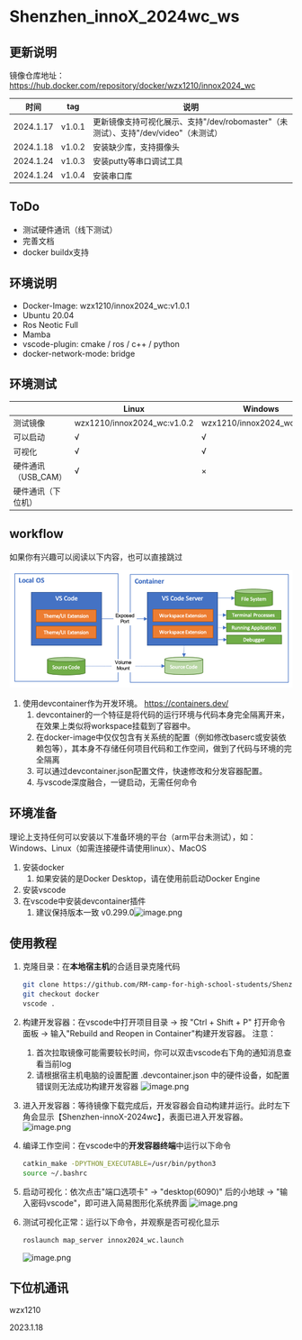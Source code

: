 # Shenzhen_innoX_2024wc_ws

## 更新说明

镜像仓库地址：https://hub.docker.com/repository/docker/wzx1210/innox2024_wc

| 时间 | tag | 说明 |
| --------- | ------ | ------------------------------------------------------------------------- |
| 2024.1.17 | v1.0.1 | 更新镜像支持可视化展示、支持"/dev/robomaster"（未测试）、支持"/dev/video"（未测试）|
| 2024.1.18 | v1.0.2 | 安装缺少库，支持摄像头 |
| 2024.1.24 | v1.0.3 | 安装putty等串口调试工具 |
| 2024.1.24 | v1.0.4 | 安装串口库 |
## ToDo

- 测试硬件通讯（线下测试）
- 完善文档
- docker buildx支持

## 环境说明

- Docker-Image: wzx1210/innox2024_wc:v1.0.1
- Ubuntu 20.04
- Ros Neotic Full
- Mamba
- vscode-plugin: cmake / ros / c++ / python
- docker-network-mode: bridge

## 环境测试

|          | Linux | Windows                     | PI | Macos |
| -------- | ----- | --------------------------- | -- | ----- |
| 测试镜像 | wzx1210/innox2024_wc:v1.0.2      | wzx1210/innox2024_wc:v1.0.1 |    |       |
| 可以启动 | √    | √                          |    |       |
| 可视化   | √     | √                          |    |       |
| 硬件通讯（USB_CAM） | √     | ×                          |    |       |
| 硬件通讯（下位机） |       |                           |    |       |

## workflow

如果你有兴趣可以阅读以下内容，也可以直接跳过

![Alt text](.config_res/docs/image.png)

1. 使用devcontainer作为开发环境。 https://containers.dev/
   1. devcontainer的一个特征是将代码的运行环境与代码本身完全隔离开来，在效果上类似将workspace挂载到了容器中。
   2. 在docker-image中仅仅包含有关系统的配置（例如修改baserc或安装依赖包等），其本身不存储任何项目代码和工作空间，做到了代码与环境的完全隔离
   3. 可以通过devcontainer.json配置文件，快速修改和分发容器配置。
   4. 与vscode深度融合，一键启动，无需任何命令

## 环境准备

理论上支持任何可以安装以下准备环境的平台（arm平台未测试），如：Windows、Linux（如需连接硬件请使用linux）、MacOS

1. 安装docker
   1. 如果安装的是Docker Desktop，请在使用前启动Docker Engine
2. 安装vscode
3. 在vscode中安装devcontainer插件
   1. 建议保持版本一致 v0.299.0![image.png](https://cdn.nlark.com/yuque/0/2024/png/34306602/1705432899215-ce85fd14-8fca-469b-a669-61271b1e4ba2.png#averageHue=%232d3c47&clientId=ud3494556-2b48-4&from=paste&height=170&id=u74ceae26&originHeight=213&originWidth=1147&originalType=binary&ratio=1.25&rotation=0&showTitle=false&size=36225&status=done&style=none&taskId=uc9dc4c6a-b87d-4d22-b69b-89bd0cb0ba5&title=&width=917.6)

## 使用教程

1. 克隆目录：在**本地宿主机**的合适目录克隆代码

   ```bash
   git clone https://github.com/RM-camp-for-high-school-students/Shenzhen_innoX_2024wc_ws.git
   git checkout docker
   vscode .
   ```
2. 构建开发容器：在vscode中打开项目目录  -> 按 "Ctrl + Shift + P" 打开命令面板 -> 输入"Rebuild and Reopen in Container"构建开发容器。
   注意：
      1. 首次拉取镜像可能需要较长时间，你可以双击vscode右下角的通知消息查看当前log
      2. 请根据宿主机电脑的设置配置 .devcontainer.json 中的硬件设备，如配置错误则无法成功构建开发容器
   ![image.png](https://cdn.nlark.com/yuque/0/2024/png/34306602/1705433073032-015bca1c-9f9c-45db-b712-2552946ef5bc.png#averageHue=%233d474c&clientId=ud3494556-2b48-4&from=paste&height=172&id=u764cce2d&originHeight=215&originWidth=787&originalType=binary&ratio=1.25&rotation=0&showTitle=false&size=24361&status=done&style=none&taskId=uf427a904-ffa2-4792-aa1d-38cf0dc7b3c&title=&width=629.6)
3. 进入开发容器：等待镜像下载完成后，开发容器会自动构建并运行。此时左下角会显示【Shenzhen-innoX-2024wc】，表面已进入开发容器。
   ![image.png](https://cdn.nlark.com/yuque/0/2024/png/34306602/1705433378463-56672b9f-a39c-4708-8195-0eaad32a7b3b.png#averageHue=%232a3439&clientId=ud3494556-2b48-4&from=paste&height=1103&id=u9ed6cd66&originHeight=1379&originWidth=2559&originalType=binary&ratio=1.25&rotation=0&showTitle=false&size=173488&status=done&style=none&taskId=uaea158e0-808e-46ab-940e-df233a96143&title=&width=2047.2)
4. 编译工作空间：在vscode中的**开发容器终端**中运行以下命令

   ```bash
   catkin_make -DPYTHON_EXECUTABLE=/usr/bin/python3
   source ~/.bashrc
   ```
5. 启动可视化：依次点击"端口选项卡" -> "desktop(6090)" 后的小地球 -> "输入密码vscode"，即可进入简易图形化系统界面
   ![image.png](https://cdn.nlark.com/yuque/0/2024/png/34306602/1705433966347-c61b7500-2497-42a6-8b7f-c686783ee7de.png#averageHue=%23cabe6d&clientId=ud3494556-2b48-4&from=paste&height=1058&id=u7a6487fb&originHeight=1322&originWidth=2214&originalType=binary&ratio=1.25&rotation=0&showTitle=false&size=102976&status=done&style=none&taskId=ucad6be92-51cc-458a-91f3-20510ab3603&title=&width=1771.2)
6. 测试可视化正常：运行以下命令，并观察是否可视化显示

   ```bash
   roslaunch map_server innox2024_wc.launch
   ```
   ![image.png](https://cdn.nlark.com/yuque/0/2024/png/34306602/1705434362352-925ec0bd-fb54-4fea-acaf-ee49c048df30.png#averageHue=%233b474f&clientId=ud3494556-2b48-4&from=paste&height=452&id=u6ea22e98&originHeight=1303&originWidth=2063&originalType=binary&ratio=1.25&rotation=0&showTitle=false&size=392216&status=done&style=none&taskId=uac21f97e-badc-4817-a729-c1d085647e8&title=&width=715)

## 下位机通讯


wzx1210

2023.1.18